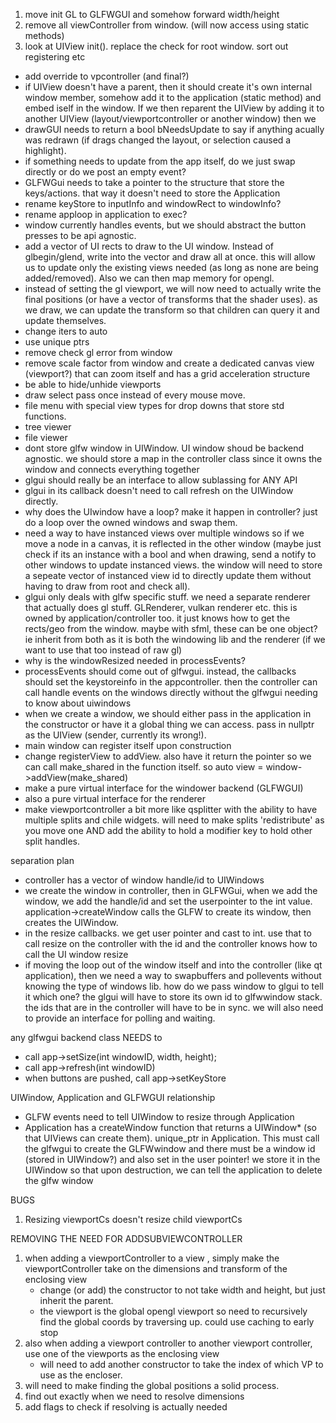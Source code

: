  1) move init GL to GLFWGUI and somehow forward width/height
 2) remove all viewController from window. (will now access using static methods)
 3) look at UIView init(). replace the check for root window. sort out registering etc
 
 - add override to vpcontroller (and final?)
 - if UIView doesn't have a parent, then it should create it's own internal window member, somehow add it to the application (static method) and embed iself in the window. If we then reparent the UIView by adding it to another UIView (layout/viewportcontroller or another window) then we 
 - drawGUI needs to return a bool bNeedsUpdate to say if anything acually was redrawn (if drags changed the layout, or selection caused a highlight).
 - if something needs to update from the app itself, do we just swap directly or do we post an empty event?
 - GLFWGui needs to take a pointer to the structure that store the keys/actions. that way it doesn't need to store the Application
 - rename keyStore to inputInfo and windowRect to windowInfo?
- rename apploop in application to exec?
 - window currently handles events, but we should abstract the button presses to be api agnostic. 
 - add a vector of UI rects to draw to the UI window. Instead of glbegin/glend, write into the vector and draw all at once. this will allow us to update only the existing views needed (as long as none are being added/removed). Also we can then map memory for opengl.
 - instead of setting the gl viewport, we will now need to actually write the final positions (or have a vector of transforms that the shader uses). as we draw, we can update the transform so that children can query it and update themselves. 
 - change iters to auto
 - use unique ptrs
 - remove check gl error from window
 - remove scale factor from window and create a dedicated canvas view (viewport?) that can zoom itself and has a grid acceleration structure
 - be able to hide/unhide viewports
 - draw select pass once instead of every mouse move.
 - file menu with special view types for drop downs that store std functions.
 - tree viewer
 - file viewer
 - dont store glfw window in UIWindow. UI window shoud be backend agnostic. we should store a map in the controller class since it owns the window and connects everything together
 - glgui should really be an interface to allow sublassing for ANY API
 - glgui in its callback doesn't need to call refresh on the UIWindow directly.
 - why does the UIwindow have a loop? make it happen in controller? just do a loop over the owned windows and swap them.
 - need a way to have instanced views over multiple windows so if we move a node in a canvas, it is reflected in the other window (maybe just check if its an instance with a bool and when drawing, send a notify to other windows to update instanced views. the window will need to store a sepeate vector of instanced view id to directly update them without having to draw from root and check all).
- glgui only deals with glfw specific stuff. we need a separate renderer that actually does gl stuff. GLRenderer, vulkan renderer etc. this is owned by application/controller too. it just knows how to get the rects/geo from the window. maybe with sfml, these can be one object? ie inherit from both as it is both the windowing lib and the renderer (if we want to use that too instead of raw gl)
- why is the windowResized needed in processEvents?
- processEvents should come out of glfwgui. instead, the callbacks should set the keystoreinfo in the appcontroller. then the controller can call handle events on the windows directly without the glfwgui needing to know about uiwindows
- when we create a window, we should either pass in the application in the constructor or have it a global thing we can access. pass in nullptr as the UIView (sender, currently its wrong!).
- main window can register itself upon construction
- change registerView to addView. also have it return the pointer so we can call make_shared in the function itself. so auto view = window->addView(make_shared)
- make a pure virtual interface for the windower backend (GLFWGUI)
- also a pure virtual interface for the renderer
- make viewportcontroller a bit more like qsplitter with the ability to have multiple splits and chile widgets. will need to make splits 'redistribute' as you move one AND add the ability to hold a modifier key to hold other split handles.

 separation plan
 - controller has a vector of window handle/id to UIWindows
 - we create the window in controller, then in GLFWGui, when we add the window, we add the handle/id and set the userpointer to the int value. application->createWindow calls the GLFW to create its window, then creates the UIWindow.
 - in the resize callbacks. we get user pointer and cast to int. use that to call resize on the controller with the id and the controller knows how to call the UI window resize
 - if moving the loop out of the window itself and into the controller (like qt application), then we need a way to swapbuffers and pollevents without knowing the type of windows lib. how do we pass window to glgui to tell it which one? the glgui will have to store its own id to glfwwindow stack. the ids that are in the controller will have to be in sync. we will also need to provide an interface for polling and waiting.


any glfwgui backend class NEEDS to
 - call app->setSize(int windowID, width, height);
 - call app->refresh(int windowID)
 - when buttons are pushed, call app->setKeyStore 




 UIWindow, Application and GLFWGUI relationship
 - GLFW events need to tell UIWindow to resize through Application 
 - Application has a createWindow function that returns a UIWindow* (so that UIViews can create them). unique_ptr<UIwindow> in Application. This must call the glfwgui to create the GLFWwindow and there must be a window id (stored in UIWindow?) and also set in the user pointer! we store it in the UIWindow so that upon destruction, we can tell the application to delete the glfw window 



BUGS
1) Resizing viewportCs doesn't resize child viewportCs

REMOVING THE NEED FOR ADDSUBVIEWCONTROLLER
1) when adding a viewportController to a view , simply make the viewportController take on the dimensions and transform of the enclosing view
    - change (or add) the constructor to not take width and height, but just inherit the parent.
    - the viewport is the global opengl viewport so need to recursively find the global coords by traversing up. could use caching to early stop
2) also when adding a viewport controller to another viewport controller, use one of the viewports as the enclosing view
    - will need to add another constructor to take the index of which VP to use as the encloser.
3) will need to make finding the global positions a solid process.
4) find out exactly when we need to resolve dimensions
5) add flags to check if resolving is actually needed